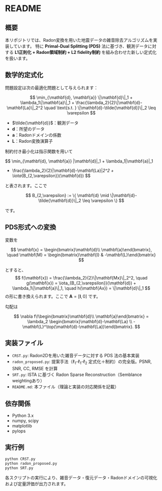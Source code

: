 ﻿# README

## 概要

本リポジトリでは、Radon変換を用いた地震データの雑音除去アルゴリズムを実装しています。
特に **Primal-Dual Splitting (PDS)** 法に基づき、観測データに対する **L1正則化 + Radon領域制約 + L2 fidelity制約** を組み合わせた新しい定式化を扱います。

## 数学的定式化

問題設定は次の最適化問題として与えられます：

$$
\min_{\mathbf{d}, \mathbf{a}} \|\mathbf{d}\|_1 + \lambda_1\|\mathbf{a}\|_1 + \frac{\lambda_2}{2}\|\mathbf{d}-\mathbf{La}\|_2^2
\quad \text{s.t. } \|\mathbf{d}-\tilde{\mathbf{d}}\|_2 \leq \varepsilon
$$

* $\tilde{\mathbf{d}}$：観測データ
* $\mathbf{d}$：所望のデータ
* $\mathbf{a}$：Radonドメインの係数
* $\mathbf{L}$：Radon変換演算子

制約付き最小化は指示関数を用いて

$$
\min_{\mathbf{d}, \mathbf{a}} \|\mathbf{d}\|_1 + \lambda_1\|\mathbf{a}\|_1
+ \frac{\lambda_2}{2}\|\mathbf{d}-\mathbf{La}\|_2^2 + \iota_{B_{2,\varepsilon}}(\mathbf{d})
$$

と表されます。ここで

$$
B_{2,\varepsilon} := \{ \mathbf{d} \mid \|\mathbf{d}-\tilde{\mathbf{d}}\|_2 \leq \varepsilon \}
$$

です。

## PDS形式への変換

変数を

$$
\mathbf{x} = \begin{bmatrix}\mathbf{d}\\ \mathbf{a}\end{bmatrix},
\quad \mathbf{M} = \begin{bmatrix}\mathbf{I} & -\mathbf{L}\end{bmatrix}
$$

とすると、
$$
f(\mathbf{x}) = \frac{\lambda_2}{2}\|\mathbf{Mx}\|_2^2,
\quad g(\mathbf{x}) = \iota_{B_{2,\varepsilon}}(\mathbf{d}) + \lambda_1\|\mathbf{a}\|_1,
\quad h(\mathbf{Ax}) = \|\mathbf{d}\|_1
$$
の形に書き換えられます。ここで $\mathbf{A} = [\mathbf{I}, 0]$ です。

勾配は

$$
\nabla f\!\begin{bmatrix}\mathbf{d}\\ \mathbf{a}\end{bmatrix}
= \lambda_2 \begin{bmatrix}\mathbf{d}-\mathbf{La} \\ -\mathbf{L}^\top(\mathbf{d}-\mathbf{La})\end{bmatrix}.
$$

## 実装ファイル

* `CRST.py`: Radon2Dを用いた雑音データに対する PDS 法の基本実装
* `radon_proposed.py`: 提案手法（$\ell_1$-$\ell_1$-$\ell_2$ 定式化＋制約）の完全版。PSNR, SNR, CC, RMSE を計算
* `SRT.py`: ISTA に基づく Radon Sparse Reconstruction（Semblance weightingあり）
* `README.md`: 本ファイル（理論と実装の対応関係を記載）

## 依存関係

* Python 3.x
* numpy, scipy
* matplotlib
* pylops

## 実行例

```bash
python CRST.py
python radon_proposed.py
python SRT.py
```

各スクリプトの実行により、雑音データ・復元データ・Radonドメインの可視化および定量評価が出力されます。
